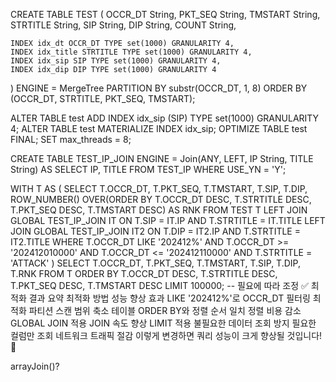
CREATE TABLE TEST
(
    OCCR_DT String,
    PKT_SEQ String, 
    TMSTART String,
    STRTITLE String,
    SIP String,
    DIP String,
    COUNT String,

    INDEX idx_dt OCCR_DT TYPE set(1000) GRANULARITY 4,
    INDEX idx_title STRTITLE TYPE set(1000) GRANULARITY 4,
    INDEX idx_sip SIP TYPE set(1000) GRANULARITY 4,
    INDEX idx_dip DIP TYPE set(1000) GRANULARITY 4
)
ENGINE = MergeTree
PARTITION BY substr(OCCR_DT, 1, 8)
ORDER BY (OCCR_DT, STRTITLE, PKT_SEQ, TMSTART);



ALTER TABLE test ADD INDEX idx_sip (SIP) TYPE set(1000) GRANULARITY 4;
ALTER TABLE test MATERIALIZE INDEX idx_sip;
OPTIMIZE TABLE test FINAL;
SET max_threads = 8;


CREATE TABLE TEST_IP_JOIN 
ENGINE = Join(ANY, LEFT, IP String, TITLE String)
AS SELECT IP, TITLE FROM TEST_IP WHERE USE_YN = 'Y';


WITH T AS (
	SELECT T.OCCR_DT, T.PKT_SEQ, T.TMSTART, T.SIP, T.DIP,
	       ROW_NUMBER() OVER(ORDER BY T.OCCR_DT DESC, T.STRTITLE DESC, T.PKT_SEQ DESC, T.TMSTART DESC) AS RNK
  	FROM TEST T
  	LEFT JOIN GLOBAL TEST_IP_JOIN IT 
           ON T.SIP = IT.IP 
          AND T.STRTITLE = IT.TITLE
  	LEFT JOIN GLOBAL TEST_IP_JOIN IT2 
           ON T.DIP = IT2.IP 
          AND T.STRTITLE = IT2.TITLE
  	WHERE T.OCCR_DT LIKE '202412%' 
	  AND T.OCCR_DT >= '202412010000' 
	  AND T.OCCR_DT <= '202412110000'
  	  AND T.STRTITLE = 'ATTACK'
)
SELECT T.OCCR_DT, T.PKT_SEQ, T.TMSTART, T.SIP, T.DIP, T.RNK
FROM T
ORDER BY T.OCCR_DT DESC, T.STRTITLE DESC, T.PKT_SEQ DESC, T.TMSTART DESC
LIMIT 100000;  -- 필요에 따라 조정
✅ 최적화 결과 요약
최적화 방법	성능 향상 효과
LIKE '202412%'로 OCCR_DT 필터링 최적화	파티션 스캔 범위 축소
테이블 ORDER BY와 정렬 순서 일치	정렬 비용 감소
GLOBAL JOIN 적용	JOIN 속도 향상
LIMIT 적용	불필요한 데이터 조회 방지
필요한 컬럼만 조회	네트워크 트래픽 절감
이렇게 변경하면 쿼리 성능이 크게 향상될 것입니다! 🚀

arrayJoin()?






